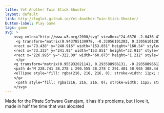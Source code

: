 ```yaml
---
title: Yet Another Twin Stick Shooter
layout: default
link: http://loglot.github.io/Yet-Another-Twin-Stick-Shooter/
button-label: Play Game
tags: game
svg: >
    <svg xmlns="http://www.w3.org/2000/svg" viewBox="24.6376 -2.0436 471.9267 479.2732" width="100px" height="100px">
     <g transform="matrix(0.943785130978, -0.33056101203, 0.33056101203, 0.943785130978, -28.191267436282, 44.827668115789)" style="transform-origin: 180.6px 321.186px;">
    <rect x="73.438" y="240.916" width="153.851" height="160.54" style="fill: rgba(216, 216, 216, 0); stroke-width: 11px; stroke: rgb(255, 255, 255);"/>
    <rect x="73.333" y="241.92" width="153.851" height="32.913" style="fill: rgba(216, 216, 216, 0); stroke-width: 11px; stroke: rgb(255, 255, 255);"/>
    <rect x="226.995" y="-322.09" width="60.873" height="1.212" style="fill: rgba(216, 216, 216, 0); stroke-width: 11px; stroke: rgb(255, 255, 255);" transform="matrix(1, 0, 0, -1, 0, 0)"/>
     </g>
    <g transform="matrix(0.955932021141, 0.293588966131, -0.293588966131, 0.955932021141, 34.534898658034, 24.183902688498)" style="transform-origin: 330.098px 117.627px;">
    <path d="M 228.741 38.278 L 290.555 38.278 C 291.401 58.965 308.44 75.476 329.334 75.476 C 350.228 75.476 367.267 58.965 368.113 38.278 L 431.454 38.278 L 431.454 236.984 L 228.741 236.984 Z" style="fill: rgba(216, 216, 216, 0); stroke-width: 11px; stroke: rgb(255, 255, 255);"/>
    <ellipse style="fill: rgba(216, 216, 216, 0); stroke-width: 11px; stroke: rgb(255, 255, 255);" cx="329.334" cy="37.082" rx="38.812" ry="38.812"/>
    </g>
     <path style="fill: rgba(216, 216, 216, 0); stroke-width: 11px; stroke: rgb(255, 255, 255);" d="M 184.626 318.551 L 271.401 236.427"/>
    </svg>
---
```

Made for the Pirate Software Gamejam, it has it's problems, but i love it, made in half the time that was alocated